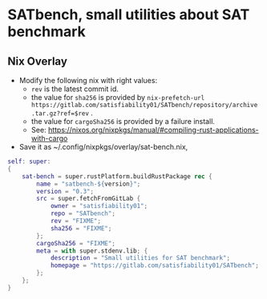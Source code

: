 # SATbench, small utilities about SAT benchmark

## Nix Overlay

- Modify the following nix with right values:
   - `rev` is the latest commit id.
   - the value for `sha256` is provided by `nix-prefetch-url https://gitlab.com/satisfiability01/SATbench/repository/archive.tar.gz?ref=$rev` .
   - the value for `cargoSha256` is provided by a failure install.
   - See: https://nixos.org/nixpkgs/manual/#compiling-rust-applications-with-cargo
-  Save it as ~/.config/nixpkgs/overlay/sat-bench.nix,

```nix
self: super:
{
    sat-bench = super.rustPlatform.buildRustPackage rec {
        name = "satbench-${version}";
        version = "0.3";
        src = super.fetchFromGitLab {
            owner = "satisfiability01";
            repo = "SATbench";
            rev = "FIXME";
            sha256 = "FIXME";
        };
        cargoSha256 = "FIXME";
        meta = with super.stdenv.lib; {
            description = "Small utilities for SAT benchmark";
            homepage = "https://gitlab.com/satisfiability01/SATbench";
        };
    };
}
```

